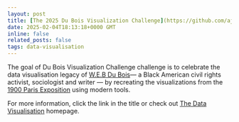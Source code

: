 ```yaml
---
layout: post
title: [The 2025 Du Bois Visualization Challenge](https://github.com/ajstarks/dubois-data-portraits/tree/master/challenge/2025) started this week
date: 2025-02-04T18:13:18+0000 GMT
inline: false
related_posts: false
tags: data-visualisation
---
```

The goal of Du Bois Visualization Challenge challenge is to celebrate the data visualisation legacy of [W.E.B Du Bois](https://en.wikipedia.org/wiki/W._E._B._Du_Bois)— a Black American civil rights activist, sociologist and writer — by recreating the visualizations from the [1900 Paris Exposition](https://en.wikipedia.org/wiki/Exposition_Universelle_(1900)) using modern tools.

For more information, click the link in the title or check out [The Data Visualisation](https://www.datavisualizationsociety.org/) homepage.
